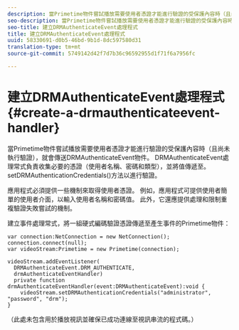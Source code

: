 ```yaml
---
description: 當Primetime物件嘗試播放需要使用者憑證才能進行驗證的受保護內容時（且尚未執行驗證），就會傳送DRMAuthenticateEvent物件。 DRMAuthenticateEvent處理常式負責收集必要的憑證（使用者名稱、密碼和類型），並將值傳遞至。setDRMAuthenticationCredentials()方法以進行驗證。
seo-description: 當Primetime物件嘗試播放需要使用者憑證才能進行驗證的受保護內容時（且尚未執行驗證），就會傳送DRMAuthenticateEvent物件。 DRMAuthenticateEvent處理常式負責收集必要的憑證（使用者名稱、密碼和類型），並將值傳遞至。setDRMAuthenticationCredentials()方法以進行驗證。
seo-title: 建立DRMAuthenticateEvent處理程式
title: 建立DRMAuthenticateEvent處理程式
uuid: 58330691-d0b5-46bd-9b1d-8dc597580d31
translation-type: tm+mt
source-git-commit: 5749142d42f7d7b36c96592955d1f71f6a7956fc

---
```



# 建立DRMAuthenticateEvent處理程式{#create-a-drmauthenticateevent-handler}

當Primetime物件嘗試播放需要使用者憑證才能進行驗證的受保護內容時（且尚未執行驗證），就會傳送DRMAuthenticateEvent物件。 DRMAuthenticateEvent處理常式負責收集必要的憑證（使用者名稱、密碼和類型），並將值傳遞至。setDRMAuthenticationCredentials()方法以進行驗證。

應用程式必須提供一些機制來取得使用者憑證。 例如，應用程式可提供使用者簡單的使用者介面，以輸入使用者名稱和密碼值。 此外，它還應提供處理和限制重複驗證失敗嘗試的機制。

建立事件處理常式，將一組硬式編碼驗證憑證傳遞至產生事件的Primetime物件：

```
var connection:NetConnection = new NetConnection();  
connection.connect(null);  
var videoStream:Primetime = new Primetime(connection);  
 
videoStream.addEventListener( 
  DRMAuthenticateEvent.DRM_AUTHENTICATE,  
  drmAuthenticateEventHandler)  
  private function drmAuthenticateEventHandler(event:DRMAuthenticateEvent):void {  
    videoStream.setDRMAuthenticationCredentials("administrator", "password", "drm");  
} 
```

（此處未包含用於播放視訊並確保已成功連線至視訊串流的程式碼。）
